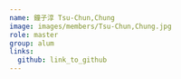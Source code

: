 ```yaml
---
name: 鐘子淳 Tsu-Chun,Chung 
image: images/members/Tsu-Chun,Chung.jpg 
role: master
group: alum
links:
  github: link_to_github 
---
```

